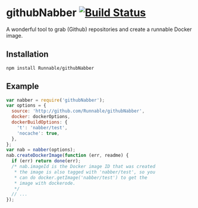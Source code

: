 # githubNabber [![Build Status](https://travis-ci.org/Runnable/githubNabber.svg?branch=cleanup/refactor)](https://travis-ci.org/Runnable/githubNabber)

A wonderful tool to grab (Github) repositories and create a runnable Docker image.

## Installation

```
npm install Runnable/githubNabber
```

## Example

```javascript
var nabber = require('githubNabber');
var options = {
  source: 'http://github.com/Runnable/githubNabber',
  docker: dockerOptions,
  dockerBuildOptions: {
    't': 'nabber/test',
    'nocache': true,
  },
};
var nab = nabber(options);
nab.createDockerImage(function (err, readme) {
  if (err) return done(err);
  /* nab.imageId is the Docker image ID that was created
   * the image is also tagged with 'nabber/test', so you 
   * can do docker.getImage('nabber/test') to get the 
   * image with dockerode.
   */
  // ...
});
```
